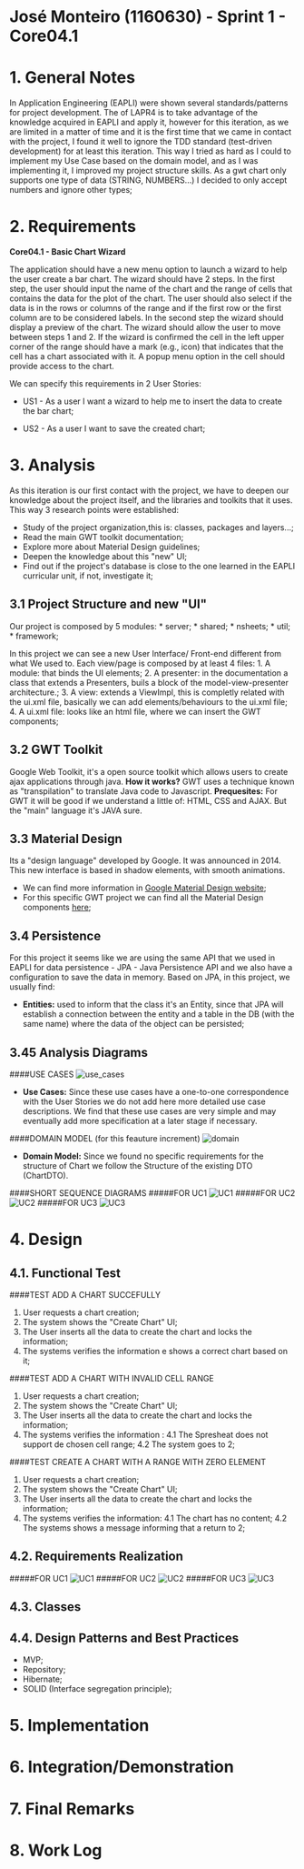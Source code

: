 **José Monteiro** (1160630) - Sprint 1 - Core04.1
===============================

# 1. General Notes
In Application Engineering (EAPLI) were shown several standards/patterns for project development.
The of LAPR4 is to take advantage of the knowledge acquired in EAPLI and apply it, however for this iteration, as we are limited in a matter of time and it is the first time that we came in contact with the project, I found it well to ignore the TDD standard (test-driven development) for at least this iteration. This way I tried as hard as I could to implement my Use Case based on the domain model, and as I was implementing it, I improved my project structure skills.
As a gwt chart only supports one type of data (STRING, NUMBERS...) I decided to only accept numbers and ignore other types;



# 2. Requirements

**Core04.1 - Basic Chart Wizard**

The application should have a new menu option to launch a wizard to help the user create a bar chart. The wizard should have 2 steps. In the first step, the user should input the name of the chart and the range of cells that contains the data for the plot of the chart. The user should also select if the data is in the rows or columns of the range and if the first row or the first column are to be considered labels. In the second step the wizard should display a preview of the chart. The wizard should allow the user to move between steps 1 and 2. If the wizard is confirmed the cell in the left upper corner of the range should have a mark (e.g., icon) that indicates that the cell has a chart associated with it. A popup menu option in the cell should provide access to the chart.

We can specify this requirements in 2 User Stories:

* US1 - As a user I want a wizard to help me to insert the data to create the bar chart;

* US2 - As a user I want to save the created chart;

# 3. Analysis

As this iteration is our first contact with the project, we have to deepen our knowledge about the project itself, and the libraries and toolkits that it uses.
This way 3 research points were established:
* Study of the project organization,this is: classes, packages and layers...;
* Read the main GWT toolkit documentation;
* Explore more about Material Design guidelines;
* Deepen the knowledge about this "new" UI;
* Find out if the project's database is close to the one learned in the EAPLI curricular unit, if not, investigate it;


## 3.1 Project Structure and new "UI"

Our project is composed by 5 modules:
    * server;
    * shared;
    * nsheets;
    * util;
    * framework;

In this project we can see a new User Interface/ Front-end different from what We used to. Each view/page is composed by at least 4 files:
    1. A module: that binds the UI elements;
    2. A presenter: in the documentation a class that extends a Presenters, buils a block of the model-view-presenter architecture.;
    3. A view: extends a ViewImpl, this is completly related with the ui.xml file, basically we can add elements/behaviours to the ui.xml file;
    4. A ui.xml file: looks like an html file, where we can insert the GWT components;

   
## 3.2 GWT Toolkit
Google Web Toolkit, it's a open source toolkit which allows users to create ajax applications through java. 
**How it works?** GWT uses a technique known as "transpilation" to translate Java code to Javascript.
**Prequesites:** For GWT it will be good if we understand a little of: HTML, CSS and AJAX. But the "main" language it's JAVA sure.

## 3.3 Material Design
Its a "design language" developed by Google. It was announced in 2014. This new interface is based in shadow elements, with smooth animations. 
* We can find more information in [Google Material Design website](https://material.io/design/);
* For this specific GWT project we can find all the Material Design components [here](https://gwtmaterialdesign.github.io/gwt-material-demo/);



## 3.4 Persistence
For this project it seems like we are using the same API that we used in EAPLI for data persistence - JPA - Java Persistence API and we also have a configuration to save the data in memory.
Based on JPA, in this project, we usually find:
* **Entities:** used to inform that the class it's an Entity, since that JPA will establish a connection between the entity and a table in the DB (with the same name) where the data of the object can be persisted;




## 3.45 Analysis Diagrams

####USE CASES
![use_cases](use_cases.png)

* **Use Cases:** Since these use cases have a one-to-one correspondence with the User Stories we do not add here more detailed use case descriptions. We find that these use cases are very simple and may eventually add more specification at a later stage if necessary.

####DOMAIN MODEL (for this feauture increment)
![domain](domain.png)

* **Domain Model:** Since we found no specific requirements for the structure of Chart we follow the Structure of the existing DTO (ChartDTO).


####SHORT SEQUENCE DIAGRAMS
#####FOR UC1
![UC1](analysis1.png)
#####FOR UC2
![UC2](analysis2.png)
#####FOR UC3
![UC3](analysis3.png)


# 4. Design


## 4.1. Functional Test

####TEST ADD A CHART SUCCEFULLY
1. User requests a chart creation;
2. The system shows the "Create Chart" UI;
3. The User inserts all the data to create the chart and locks the information;
4. The systems verifies the information e shows a correct chart based on it;

####TEST ADD A CHART WITH INVALID CELL RANGE
1. User requests a chart creation;
2. The system shows the "Create Chart" UI;
3. The User inserts all the data to create the chart and locks the information;
4. The systems verifies the information :
    4.1 The Spresheat does not support de chosen cell range;
    4.2 The system goes to 2;

####TEST CREATE A CHART WITH A RANGE WITH ZERO ELEMENT
1. User requests a chart creation;
2. The system shows the "Create Chart" UI;
3. The User inserts all the data to create the chart and locks the information;
4. The systems verifies the information:
    4.1 The chart has no content;
    4.2 The systems shows a message informing that a return to 2;


## 4.2. Requirements Realization
#####FOR UC1
![UC1](design1.png.png)
#####FOR UC2
![UC2](design2.png.png)
#####FOR UC3
![UC3](design3png.png)



## 4.3. Classes


## 4.4. Design Patterns and Best Practices
* MVP;
* Repository;
* Hibernate;
* SOLID (Interface segregation principle);



# 5. Implementation



# 6. Integration/Demonstration



# 7. Final Remarks 



# 8. Work Log


